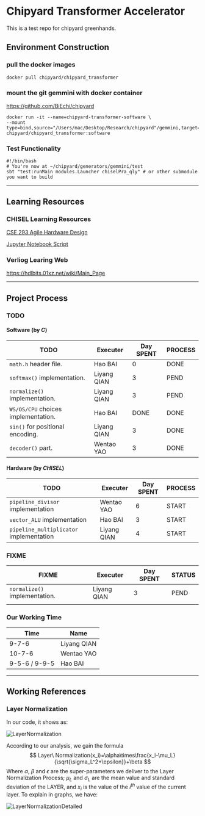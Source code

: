 # Chipyard Transformer Accelerator

This is a test repo for chipyard greenhands.

## Environment Construction

### pull the docker images

`docker pull chipyard/chipyard_transformer`

### mount the git gemmini with docker container

https://github.com/BiEchi/chipyard

```shell
docker run -it --name=chipyard-transformer-software \
--mount type=bind,source="/Users/mac/Desktop/Research/chipyard"/gemmini,target=/root/chipyard/generators/gemmini chipyard/chipyard_transformer:software
```

### Test Functionality

```shell
#!/bin/bash
# You're now at ~/chipyard/generators/gemmini/test
sbt "test:runMain modules.Launcher chiselPra_qly" # or other submodule you want to build
```

---

## Learning Resources

### CHISEL Learning Resources

[CSE 293 Agile Hardware Design](https://classes.soe.ucsc.edu/cse293/Spring21/references/chisel/)

[Jupyter Notebook Script](https://github.com/agile-hw/lectures)

### Verliog Learing Web

https://hdlbits.01xz.net/wiki/Main_Page

---

## Project Process

### TODO

#### Software (by *C*)

| TODO                                | Executer    | Day SPENT | PROCESS |
| ----------------------------------- | ----------- | --------- | ------- |
| `math.h` header file.               | Hao BAI     | 0         | DONE    |
| `softmax()` implementation.         | Liyang QIAN | 3         | PEND    |
| `normalize()` implementation.       | Liyang QIAN | 3         | PEND    |
| `WS/OS/CPU` choices implementation. | Hao BAI     | DONE      | DONE    |
| `sin()` for positional encoding.    | Liyang QIAN | 3         | DONE    |
| `decoder()` part.                   | Wentao YAO  | 3         | DONE    |

#### Hardware (by *CHISEL*)

| TODO                                    | Executer    | Day SPENT | PROCESS |
| --------------------------------------- | ----------- | --------- | ------- |
| `pipeline_divisor` implementation       | Wentao YAO  | 6         | START   |
| `vector_ALU` implementation             | Hao BAI     | 3         | START   |
| `pipeline_multiplicator` implementation | Liyang QIAN | 4         | START   |

### FIXME

| FIXME                         | Executer    | Day SPENT | STATUS |
| ----------------------------- | ----------- | --------- | ------ |
| `normalize()` implementation. | Liyang QIAN | 3         | PEND   |
|                               |             |           |        |

### Our Working Time

| Time          | Name        |
| ------------- | ----------- |
| 9-7-6         | Liyang QIAN |
| 10-7-6        | Wentao YAO  |
| 9-5-6 / 9-9-5 | Hao BAI     |

---

## Working References

### Layer Normalization

In our code, it shows as:

![LayerNormalization](http://jacklovespictures.oss-cn-beijing.aliyuncs.com/2021-07-09-105533.png)

According to our analysis, we gain the formula
$$
Layer\ Normalization(x_i)=\alpha\times\frac{x_i-\mu_L}{\sqrt{\sigma_L^2+\epsilon}}+\beta
$$
Where $\alpha$, $\beta$ and $\epsilon$ are the super-parameters we deliver to the Layer Normalization Process; $\mu_L$ and $\sigma_L$ are the mean value and standard deviation of the LAYER, and $x_i$ is the value of the $i^{th}$ value of the current layer. To explain in graphs, we have:

![LayerNormalizationDetailed](http://jacklovespictures.oss-cn-beijing.aliyuncs.com/2021-07-09-111223.png)

